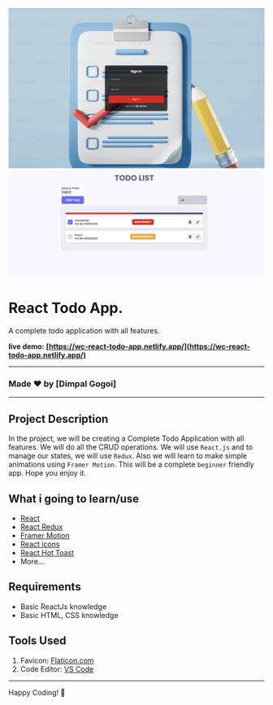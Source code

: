 ![React Todo App](./banner0.png)
![React Todo App](./banner1.png)

# React Todo App.

A complete todo application with all features.

**live demo: [https://wc-react-todo-app.netlify.app/](https://wc-react-todo-app.netlify.app/)**

---

### Made ❤️ by [Dimpal Gogoi]

---

## Project Description

In the project, we will be creating a Complete Todo Application with all features. We will do all the CRUD operations. We will use `React.js` and to manage our states, we will use `Redux`. Also we will learn to make simple animations using `Framer Motion`. This will be a complete `beginner` friendly app. Hope you enjoy it.

## What i going to learn/use

- [React](https://reactjs.org/)
- [React Redux](https://redux.js.org/)
- [Framer Motion](https://framer.com/motion/)
- [React icons](https://react-icons.netlify.com/)
- [React Hot Toast](https://react-hot-toast.com/)
- More...

## Requirements

- Basic ReactJs knowledge
- Basic HTML, CSS knowledge

## Tools Used

1. Favicon: [Flaticon.com](https://www.flaticon.com/)
1. Code Editor: [VS Code](https://code.visualstudio.com/)

---

Happy Coding! 🚀
